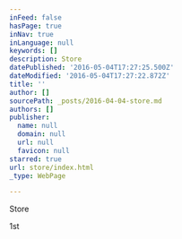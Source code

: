 ```yaml
---
inFeed: false
hasPage: true
inNav: true
inLanguage: null
keywords: []
description: Store
datePublished: '2016-05-04T17:27:25.500Z'
dateModified: '2016-05-04T17:27:22.872Z'
title: ''
author: []
sourcePath: _posts/2016-04-04-store.md
authors: []
publisher:
  name: null
  domain: null
  url: null
  favicon: null
starred: true
url: store/index.html
_type: WebPage

---
```

Store

1st